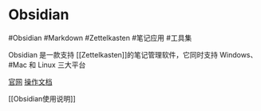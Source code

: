 # Obsidian
#Obsidian #Markdown #Zettelkasten #笔记应用 #工具集 

Obsidian 是一款支持 [[Zettelkasten]]的笔记管理软件，它同时支持 Windows、#Mac 和 Linux 三大平台

[官网](https://obsidian.md/)
[操作文档](https://jackiegeek.gitee.io/obsidian-docs/zh/Obsidian/)

[[Obsidian使用说明]]